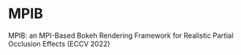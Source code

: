 # MPIB
MPIB: an MPI-Based Bokeh Rendering Framework for Realistic Partial Occlusion Effects (ECCV 2022)
